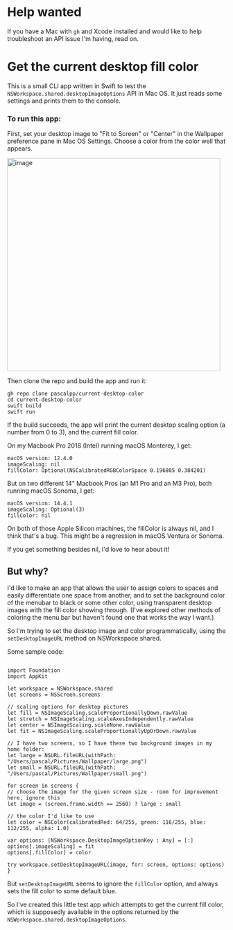 # Help wanted

If you have a Mac with `gh` and Xcode installed and would like to help troubleshoot an API issue I'm having, read on.

# Get the current desktop fill color

This is a small CLI app written in Swift to test the `NSWorkspace.shared.desktopImageOptions` API in Mac OS. It just reads some settings and prints them to the console.

### To run this app:

First, set your desktop image to "Fit to Screen" or "Center" in the Wallpaper preference pane in Mac OS Settings. Choose a color from the color well that appears.

<img width="491" alt="image" src="https://github.com/pascalpp/current-desktop-color/assets/1355312/428674e0-b41e-4fb9-98be-41e5d20d6d38">

Then clone the repo and build the app and run it:

```
gh repo clone pascalpp/current-desktop-color
cd current-desktop-color
swift build
swift run
```

If the build succeeds, the app will print the current desktop scaling option (a number from 0 to 3), and the current fill color.

On my Macbook Pro 2018 (Intel) running macOS Monterey, I get:

```
macOS version: 12.4.0
imageScaling: nil
fillColor: Optional(NSCalibratedRGBColorSpace 0.196805 0.384201)
```

But on two different 14" Macbook Pros (an M1 Pro and an M3 Pro), both running macOS Sonoma, I get:

```
macOS version: 14.4.1
imageScaling: Optional(3)
fillColor: nil
```

On both of those Apple Silicon machines, the fillColor is always nil, and I think that's a bug. This might be a regression in macOS Ventura or Sonoma.

If you get something besides nil, I'd love to hear about it!

## But why?

I'd like to make an app that allows the user to assign colors to spaces and easily differentiate one space from another, and to set the background color of the menubar to black or some other color, using transparent desktop images with the fill color showing through. (I've explored other methods of coloring the menu bar but haven't found one that works the way I want.)

So I'm trying to set the desktop image and color programmatically, using the `setDesktopImageURL` method on NSWorkspace.shared.

Some sample code:

```

import Foundation
import AppKit

let workspace = NSWorkspace.shared
let screens = NSScreen.screens

// scaling options for desktop pictures
let fill = NSImageScaling.scaleProportionallyDown.rawValue
let stretch = NSImageScaling.scaleAxesIndependently.rawValue
let center = NSImageScaling.scaleNone.rawValue
let fit = NSImageScaling.scaleProportionallyUpOrDown.rawValue

// I have two screens, so I have these two background images in my home folder:
let large = NSURL.fileURL(withPath: "/Users/pascal/Pictures/Wallpaper/large.png")
let small = NSURL.fileURL(withPath: "/Users/pascal/Pictures/Wallpaper/small.png")

for screen in screens {
// choose the image for the given screen size - room for improvement here, ignore this
let image = (screen.frame.width == 2560) ? large : small

// the color I'd like to use
let color = NSColor(calibratedRed: 64/255, green: 116/255, blue: 112/255, alpha: 1.0)

var options: [NSWorkspace.DesktopImageOptionKey : Any] = [:]
options[.imageScaling] = fit
options[.fillColor] = color

try workspace.setDesktopImageURL(image, for: screen, options: options)
}

```

But `setDesktopImageURL` seems to ignore the `fillColor` option, and always sets the fill color to some default blue.

So I've created this little test app which attempts to get the current fill color, which is supposedly available in the options returned by the `NSWorkspace.shared.desktopImageOptions`.

```

```
